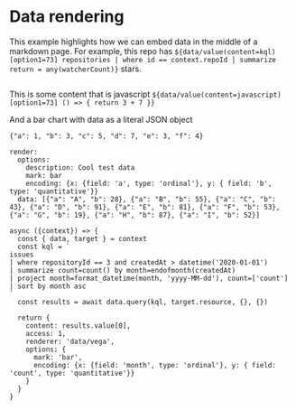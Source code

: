 # Data rendering

This example highlights how we can embed data in the middle of a markdown page. For example, this repo has `${data/value(content=kql)[option1=73] repositories | where id == context.repoId | summarize return = any(watcherCount)}` stars.

```data/htmlTable[option1=73](content=./data.json,foo=bar) 
```

This is some content that is javascript `${data/value(content=javascript)[option1=73] () => { return 3 + 7 }}`

And a bar chart with data as a literal JSON object
```ddata/barchart[encoding={x:{field:'a',type:'ordinal'},y:{field:'b',type:'quantitative'}}](content=json)
{"a": 1, "b": 3, "c": 5, "d": 7, "e": 3, "f": 4}
```
```data/vega(content=config)
render:
  options:
    description: Cool test data
    mark: bar
    encoding: {x: {field: 'a', type: 'ordinal'}, y: { field: 'b', type: 'quantitative'}}
  data: [{"a": "A", "b": 28}, {"a": "B", "b": 55}, {"a": "C", "b": 43}, {"a": "D", "b": 91}, {"a": "E", "b": 81}, {"a": "F", "b": 53}, {"a": "G", "b": 19}, {"a": "H", "b": 87}, {"a": "I", "b": 52}]
```


```dynamic(content=javascript)
async ({context}) => {
  const { data, target } = context
  const kql = `
issues
| where repositoryId == 3 and createdAt > datetime('2020-01-01')
| summarize count=count() by month=endofmonth(createdAt) 
| project month=format_datetime(month, 'yyyy-MM-dd'), count=['count']
| sort by month asc 
`
  const results = await data.query(kql, target.resource, {}, {}) 
  
  return {
    content: results.value[0], 
    access: 1, 
    renderer: 'data/vega', 
    options: {
      mark: 'bar',
      encoding: {x: {field: 'month', type: 'ordinal'}, y: { field: 'count', type: 'quantitative'}}
    }
  }
}
```
